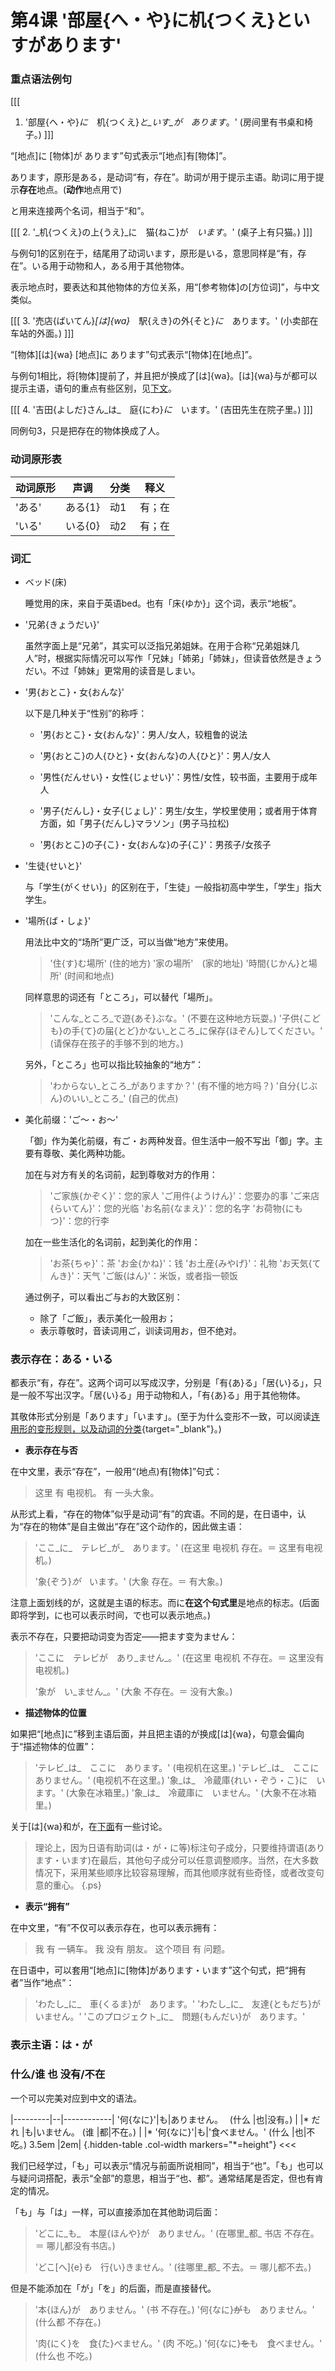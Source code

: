 # 第4课 '部屋{へ・や}に机{つくえ}といすがあります'

### 重点语法例句
[[[
1. '部屋{へ・や}_に_　机{つくえ}_と_いす_が_　_あります_。' (房间里有书桌和椅子。)
]]]

“[地点]に [物体]が あります”句式表示“[地点]有[物体]”。

あります，原形是ある，是动词“有，存在”。助词が用于提示主语。助词に用于提示**存在**地点。(**动作**地点用で)

と用来连接两个名词，相当于“和”。

[[[
2. '_机{つくえ}の上{うえ}_に　猫{ねこ}が　_います_。' (桌子上有只猫。)
]]]

与例句1的区别在于，结尾用了动词います，原形是いる，意思同样是“有，存在”。いる用于动物和人，ある用于其他物体。

表示地点时，要表达和其他物体的方位关系，用“[参考物体]の[方位词]”，与中文类似。

[[[
3. '売店{ばいてん}_[は]{wa}_　駅{えき}の外{そと}_に_　あります。' (小卖部在车站的外面。)
]]]

“[物体][は]{wa} [地点]に あります”句式表示“[物体]在[地点]”。

与例句1相比，将[物体]提前了，并且把が换成了[は]{wa}。[は]{wa}与が都可以提示主语，语句的重点有些区别，见[下文](#は・が)。

[[[
4. '吉田{よしだ}さん_は_　庭{にわ}_に_　います。' (吉田先生在院子里。)
]]]

同例句3，只是把存在的物体换成了人。

### 动词原形表
|动词原形       |声调         |分类|释义
|---------------|-------------|----|------|
'ある'          |ある{1}      |动1 |有；在
'いる'          |いる{0}      |动2 |有；在

### 词汇

- ベッド(床)

    睡觉用的床，来自于英语bed。也有「床{ゆか}」这个词，表示“地板”。

- '兄弟{きょうだい}'

    虽然字面上是“兄弟”，其实可以泛指兄弟姐妹。在用于合称“兄弟姐妹几人”时，根据实际情况可以写作「兄妹」「姉弟」「姉妹」，但读音依然是きょうだい。不过「姉妹」更常用的读音是しまい。


- '男{おとこ}・女{おんな}'

    以下是几种关于“性别”的称呼：
    - '男{おとこ}・女{おんな}'：男人/女人，较粗鲁的说法

    - '男{おとこ}の人{ひと}・女{おんな}の人{ひと}'：男人/女人

    - '男性{だんせい}・女性{じょせい}'：男性/女性，较书面，主要用于成年人

    - '男子{だんし}・女子{じょし}'：男生/女生，学校里使用；或者用于体育方面，如「男子{だんし}マラソン」(男子马拉松)

    - '男{おとこ}の子{こ}・女{おんな}の子{こ}'：男孩子/女孩子

- '生徒{せいと}'

    与「学生{がくせい}」的区别在于，「生徒」一般指初高中学生，「学生」指大学生。

- '場所{ば・しょ}'

    用法比中文的“场所”更广泛，可以当做“地方”来使用。
    > '住{す}む場所' (住的地方)
    > '家の場所'　(家的地址)
    > '時間{じかん}と場所' (时间和地点)

    同样意思的词还有「ところ」，可以替代「場所」。
    > 'こんな_ところ_で遊{あそ}ぶな。' (不要在这种地方玩耍。)
    > '子供{こども}の手{て}の届{とど}かない_ところ_に保存{ほぞん}してください。' (请保存在孩子的手够不到的地方。)

    另外，「ところ」也可以指比较抽象的“地方”：
    > 'わからない_ところ_がありますか？' (有不懂的地方吗？)
    > '自分{じぶん}のいい_ところ_' (自己的优点)

- 美化前缀：'ご～・お～'

    「御」作为美化前缀，有ご・お两种发音。但生活中一般不写出「御」字。主要有尊敬、美化两种功能。
    
    加在与对方有关的名词前，起到尊敬对方的作用：
    > 'ご家族{かぞく}'：您的家人
    > 'ご用件{ようけん}'：您要办的事
    > 'ご来店{らいてん}'：您的光临
    > 'お名前{なまえ}'：您的名字
    > 'お荷物{にもつ}'：您的行李
    
    加在一些生活化的名词前，起到美化的作用：
    > 'お茶{ちゃ}'：茶
    > 'お金{かね}'：钱
    > 'お土産{みやげ}'：礼物
    > 'お天気{てんき}'：天气
    > 'ご飯{はん}'：米饭，或者指一顿饭

    通过例子，可以看出ご与お的大致区别：
    - 除了「ご飯」，表示美化一般用お；
    - 表示尊敬时，音读词用ご，训读词用お，但不绝对。

### 表示存在：ある・いる

都表示“有，存在”。这两个词可以写成汉字，分别是「有{あ}る」「居{い}る」，只是一般不写出汉字。「居{い}る」用于动物和人，「有{あ}る」用于其他物体。

其敬体形式分别是「あります」「います」。(至于为什么变形不一致，可以阅读[连用形的变形规则，以及动词的分类](/语法/动词1.md#连用形的变形规则，以及动词的分类){target="_blank"}。)

- **表示存在与否**

在中文里，表示“存在”，一般用“(地点)有[物体]”句式：
> 这里 有 电视机。
> 有 一头大象。

从形式上看，“存在的物体”似乎是动词“有”的宾语。不同的是，在日语中，认为“存在的物体”是自主做出“存在”这个动作的，因此做主语：
> 'ここ_に_　テレビ_が_　あります。'
> (在这里 电视机 存在。＝ 这里有电视机。)
>
> '象{ぞう}_が_　います。'
> (大象 存在。＝ 有大象。)

注意上面划线的が，这就是主语的标志。而に**在这个句式里**是地点的标志。(后面即将学到，に也可以表示时间，で也可以表示地点。)

表示不存在，只要把动词变为否定——把ます变为ません：
> 'ここに　テレビが　あり_ません_。'
> (在这里 电视机 不存在。＝ 这里没有电视机。)
>
> '象が　い_ません_。'
> (大象 不存在。＝ 没有大象。)

- **描述物体的位置**

如果把“[地点]に”移到主语后面，并且把主语的が换成[は]{wa}，句意会偏向于“描述物体的位置”：
> 'テレビ_は_　ここに　あります。' (电视机在这里。)
> 'テレビ_は_　ここに　ありません。' (电视机不在这里。)
> '象_は_　冷蔵庫{れい・ぞう・こ}に　います。' (大象在冰箱里。)
> '象_は_　冷蔵庫に　いません。' (大象不在冰箱里。)

关于[は]{wa}和が，在[下面](#表示主语：は・が)有一些讨论。

> 理论上，因为日语有助词(は・が・に等)标注句子成分，只要维持谓语(あります・います)在最后，其他句子成分可以任意调整顺序。当然，在大多数情况下，采用某些顺序比较容易理解，而其他顺序就有些奇怪，或者改变句意的重心。
{.ps}

- **表示“拥有”**

在中文里，“有”不仅可以表示存在，也可以表示拥有：
> 我 有 一辆车。
> 我 没有 朋友。
> 这个项目 有 问题。

在日语中，可以套用“[地点]に[物体]があります・います”这个句式，把“拥有者”当作“地点”：
> 'わたし_に_　車{くるま}が　あります。'
> 'わたし_に_　友達{ともだち}が　いません。'
> 'このプロジェクト_に_　問題{もんだい}が　あります。'


### 表示主语：は・が

### 什么/谁 也 没有/不在

一个可以完美对应到中文的语法。
<style>
td.height{
    height: 1em;
}
</style>
>>>
|---------|--|------------|
'何{なに}'|も|ありません。　
(什么     |也|没有。)
          |  |*
だれ      |も|いません。
(谁       |都|不在。)
          |  |*
'何{なに}'|も|'食べません。'
(什么     |也|不吃。)
3.5em     |2em|
{.hidden-table .col-width markers="*=height"}
<<<

我们已经学过，「も」可以表示“情况与前面所说相同”，相当于“也”。「も」也可以与疑问词搭配，表示“全部”的意思，相当于“也、都”。通常结尾是否定，但也有肯定的情况。

「も」与「は」一样，可以直接添加在其他助词后面：
> 'どこに_も_　本屋{ほんや}が　ありません。'
> (在哪里_都_ 书店 不存在。＝ 哪儿都没有书店。)
>
> 'どこ[へ]{e}_も_　行{い}きません。'
> (往哪里_都_ 不去。＝ 哪儿都不去。)

但是不能添加在「が」「を」的后面，而是直接替代。
> '本{ほん}が　ありません。' (书 不存在。)
> '何{なに}<del>が</del>も　ありません。' (什么都 不存在。)
>
> '肉{にく}を　食{た}べません。' (肉 不吃。)
> '何{なに}<del>を</del>も　食べません。' (什么也 不吃。)
